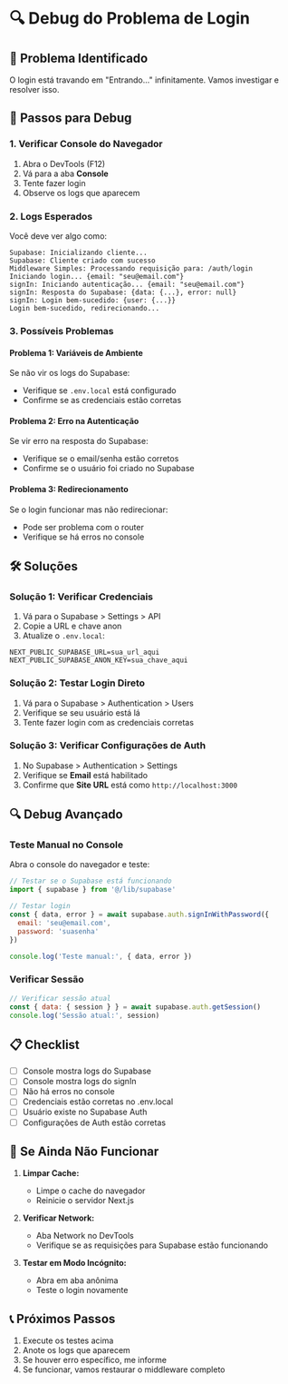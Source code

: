 # 🔍 Debug do Problema de Login

## 🚨 Problema Identificado

O login está travando em "Entrando..." infinitamente. Vamos investigar e resolver isso.

## 🔧 Passos para Debug

### 1. Verificar Console do Navegador

1. Abra o DevTools (F12)
2. Vá para a aba **Console**
3. Tente fazer login
4. Observe os logs que aparecem

### 2. Logs Esperados

Você deve ver algo como:
```
Supabase: Inicializando cliente...
Supabase: Cliente criado com sucesso
Middleware Simples: Processando requisição para: /auth/login
Iniciando login... {email: "seu@email.com"}
signIn: Iniciando autenticação... {email: "seu@email.com"}
signIn: Resposta do Supabase: {data: {...}, error: null}
signIn: Login bem-sucedido: {user: {...}}
Login bem-sucedido, redirecionando...
```

### 3. Possíveis Problemas

#### Problema 1: Variáveis de Ambiente
Se não vir os logs do Supabase:
- Verifique se `.env.local` está configurado
- Confirme se as credenciais estão corretas

#### Problema 2: Erro na Autenticação
Se vir erro na resposta do Supabase:
- Verifique se o email/senha estão corretos
- Confirme se o usuário foi criado no Supabase

#### Problema 3: Redirecionamento
Se o login funcionar mas não redirecionar:
- Pode ser problema com o router
- Verifique se há erros no console

## 🛠️ Soluções

### Solução 1: Verificar Credenciais

1. Vá para o Supabase > Settings > API
2. Copie a URL e chave anon
3. Atualize o `.env.local`:

```env
NEXT_PUBLIC_SUPABASE_URL=sua_url_aqui
NEXT_PUBLIC_SUPABASE_ANON_KEY=sua_chave_aqui
```

### Solução 2: Testar Login Direto

1. Vá para o Supabase > Authentication > Users
2. Verifique se seu usuário está lá
3. Tente fazer login com as credenciais corretas

### Solução 3: Verificar Configurações de Auth

1. No Supabase > Authentication > Settings
2. Verifique se **Email** está habilitado
3. Confirme que **Site URL** está como `http://localhost:3000`

## 🔍 Debug Avançado

### Teste Manual no Console

Abra o console do navegador e teste:

```javascript
// Testar se o Supabase está funcionando
import { supabase } from '@/lib/supabase'

// Testar login
const { data, error } = await supabase.auth.signInWithPassword({
  email: 'seu@email.com',
  password: 'suasenha'
})

console.log('Teste manual:', { data, error })
```

### Verificar Sessão

```javascript
// Verificar sessão atual
const { data: { session } } = await supabase.auth.getSession()
console.log('Sessão atual:', session)
```

## 📋 Checklist

- [ ] Console mostra logs do Supabase
- [ ] Console mostra logs do signIn
- [ ] Não há erros no console
- [ ] Credenciais estão corretas no .env.local
- [ ] Usuário existe no Supabase Auth
- [ ] Configurações de Auth estão corretas

## 🚨 Se Ainda Não Funcionar

1. **Limpar Cache:**
   - Limpe o cache do navegador
   - Reinicie o servidor Next.js

2. **Verificar Network:**
   - Aba Network no DevTools
   - Verifique se as requisições para Supabase estão funcionando

3. **Testar em Modo Incógnito:**
   - Abra em aba anônima
   - Teste o login novamente

## 📞 Próximos Passos

1. Execute os testes acima
2. Anote os logs que aparecem
3. Se houver erro específico, me informe
4. Se funcionar, vamos restaurar o middleware completo 